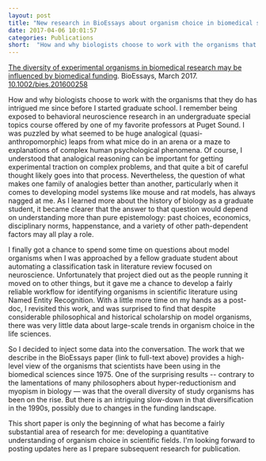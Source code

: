 ```yaml
---
layout: post
title: "New research in BioEssays about organism choice in biomedical science"
date: 2017-04-06 10:01:57
categories:	Publications
short: 	"How and why biologists choose to work with the organisms that they do has intrigued me since before I started graduate school. I remember being exposed to behavioral neuroscience research in an undergraduate special topics course offered by one of my favorite professors at Puget Sound. This led to a fascination with how scientists make sense of human brains and bodies by studying non-human brains and bodies. So it's exciting to be able to make some contribution—-to inject some data!—-into the philosophical debate about the process of organism choice in the biomedical sciences. Last week, a paper that I co-authored with Heather Kropp, Julia Damerow, and Manfred Laubichler was published in the journal BioEssays."
---
```


[The diversity of experimental organisms in biomedical research may be influenced by biomedical funding](https://www.researchgate.net/publication/315701505_The_diversity_of_experimental_organisms_in_biomedical_research_may_be_influenced_by_biomedical_funding). BioEssays, March 2017. [10.1002/bies.201600258](dx.doi.org/10.1002/bies.201600258)

How and why biologists choose to work with the organisms that they do has intrigued me since before I started graduate school. I remember being exposed to behavioral neuroscience research in an undergraduate special topics course offered by one of my favorite professors at Puget Sound. I was puzzled by what seemed to be huge analogical (quasi-anthropomorphic) leaps from what mice do in an arena or a maze to explanations of complex human psychological phenomena. Of course, I understood that analogical reasoning can be important for getting experimental traction on complex problems, and that quite a bit of careful thought likely goes into that process. Nevertheless, the question of what makes one family of analogies better than another, particularly when it comes to developing model systems like mouse and rat models, has always nagged at me. As I learned more about the history of biology as a graduate student, it became clearer that the answer to that question would depend on understanding more than pure epistemology: past choices, economics, disciplinary norms, happenstance, and a variety of other path-dependent factors may all play a role.

I finally got a chance to spend some time on questions about model organisms when I was approached by a fellow graduate student about automating a classification task in literature review focused on neuroscience. Unfortunately that project died out as the people running it moved on to other things, but it gave me a chance to develop a fairly reliable workflow for identifying organisms in scientific literature using Named Entity Recognition. With a little more time on my hands as a post-doc, I revisited this work, and was surprised to find that despite considerable philosophical and historical scholarship on model organisms, there was very little data about large-scale trends in organism choice in the life sciences.

So I decided to inject some data into the conversation. The work that we describe in the BioEssays paper (link to full-text above) provides a high-level view of the organisms that scientists have been using in the biomedical sciences since 1975. One of the surprising results -- contrary to the lamentations of many philosophers about hyper-reductionism and myopism in biology — was that the overall diversity of study organisms has been on the rise. But there is an intriguing slow-down in that diversification in the 1990s, possibly due to changes in the funding landscape.

This short paper is only the beginning of what has become a fairly substantial area of research for me: developing a quantitative understanding of organism choice in scientific fields. I'm looking forward to posting updates here as I prepare subsequent research for publication.
